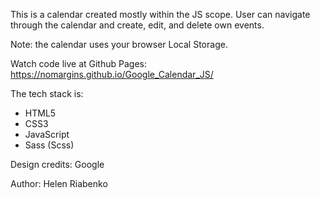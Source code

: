 This is a calendar created mostly within the JS scope. 
User can navigate through the calendar and create, edit, and delete own events.

Note: the calendar uses your browser Local Storage. 

Watch code live at Github Pages: https://nomargins.github.io/Google_Calendar_JS/

The tech stack is:
- HTML5
- CSS3
- JavaScript
- Sass (Scss)

Design credits: Google

Author: Helen Riabenko
